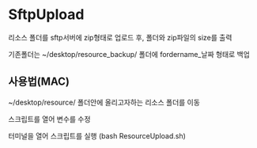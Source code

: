 # SftpUpload

리소스 폴더를 sftp서버에 zip형태로 업로드 후, 폴더와 zip파일의 size를 출력

기존폴더는 ~/desktop/resource_backup/ 폴더에 fordername_날짜 형태로 백업

## 사용법(MAC)

~/desktop/resource/ 폴더안에 올리고자하는 리소스 폴더를 이동

스크립트를 열어 변수를 수정

터미널을 열어 스크립트를 실행 (bash ResourceUpload.sh)
